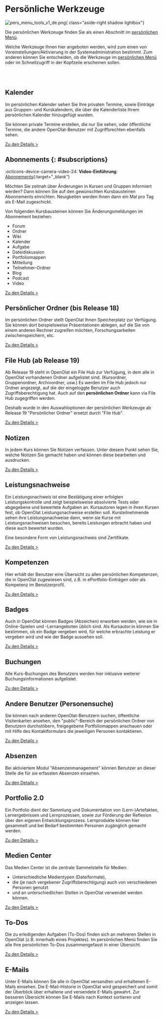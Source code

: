 # Persönliche Werkzeuge

![pers_menu_tools_v1_de.png](assets/pers_menu_tools_v1_de.png){ class="aside-right shadow lightbox"}

Die persönlichen Werkzeuge finden Sie als einen Abschnitt im [persönlichen Menü](index.de.md).

Welche Werkzeuge Ihnen hier angeboten werden, wird zum einen von Voreinstellungen/Aktivierung in der Systemadministration bestimmt. Zum anderen können Sie entscheiden, ob die Werkzeuge im [persönlichen Menü](../index.de.md) oder im Schnellzugriff in der Kopfzeile erscheinen sollen.

<br>
<br>


##  Kalender

Im persönlichen Kalender sehen Sie Ihre privaten Termine, sowie Einträge aus Gruppen- und Kurskalendern, die über die Kalenderliste Ihrem persönlichen Kalender hinzugefügt wurden.

Sie können private Termine erstellen, die nur Sie sehen, oder öffentliche Termine, die andere OpenOlat-Benutzer mit Zugriffsrechten ebenfalls sehen.

[Zu den Details >](Calendar.de.md) 


##  Abonnements {: #subscriptions}

:octicons-device-camera-video-24: **Video-Einführung**: [Abonnements](<https://www.youtube.com/embed/h9gOqt7TR7Q>){:target="_blank”}

Möchten Sie zeitnah über Änderungen in Kursen und Gruppen informiert werden? Dann können Sie auf den gewünschten Kursbausteinen Abonnements einrichten. Neuigkeiten werden Ihnen dann ein Mal pro Tag als E-Mail zugeschickt.

Von folgenden Kursbausteinen können Sie Änderungsmeldungen im Abonnement beziehen: 

  * Forum 
  * Ordner 
  * Wiki 
  * Kalender
  * Aufgabe
  * Dateidiskussion
  * Portfoliomappen
  * Mitteilung
  * Teilnehmer-Ordner
  * Blog
  * Podcast
  * Video 

[Zu den Details >](Subscriptions.de.md)


##  Persönlicher Ordner (bis Release 18)

Im persönlichen Ordner stellt OpenOlat Ihnen Speicherplatz zur Verfügung. Sie können dort beispielsweise Präsentationen ablegen, auf die Sie von einem anderen Rechner zugreifen möchten, Forschungsarbeiten zwischenspeichern, etc.

[Zu den Details >](Personal_folders.de.md)


##  File Hub (ab Release 19)

Ab Release 19 steht in OpenOlat ein File Hub zur Verfügung, in dem alle in OpenOlat vorhandenen Ordner aufgelistet sind. (Kursordner, Gruppenordner, Archivordner, usw.) Es werden im File Hub jedoch nur Ordner angezeigt, auf die der eingeloggte Benutzer auch Zugriffsberechtigung hat. Auch auf den **persönlichen Ordner** kann via File Hub zugegriffen werden.

Deshalb wurde in den Auswahloptionen der persönlichen Werkzeuge ab Release 19 "Persönlicher Ordner" ersetzt durch "File Hub".

[Zu den Details >](File_Hub.de.md)


## Notizen

In jedem Kurs können Sie Notizen verfassen. Unter diesem Punkt sehen Sie, welche Notizen Sie gemacht haben und können diese bearbeiten und ausdrucken.

[Zu den Details >](Notes.de.md)


##  Leistungsnachweise

Ein Leistungsnachweis ist eine Bestätigung einer erfolgten Leistungskontrolle und zeigt beispielsweise absolvierte Tests oder abgegebene und bewertete Aufgaben an. Kursautoren legen in ihren Kursen fest, ob OpenOlat Leistungsnachweise erstellen soll. Kursteilnehmende sehen ihre Leistungsnachweise dann, wenn sie Kurse mit Leistungsnachweisen besuchen, bereits Leistungen erbracht haben und diese auch bewertet wurden. 

Eine besondere Form von Leistungsnachweis sind Zertifikate.

[Zu den Details >](Evidence_of_Achievements.de.md)


## Kompetenzen

Hier erhält der Benutzer eine Übersicht zu allen persönlichen Kompetenzen, die in OpenOlat zugewiesen sind, z.B. in ePortfolio-Einträgen oder als Kompetenz im Benutzerprofil.

[Zu den Details >](Competences.de.md)


## Badges

Auch in OpenOlat können Badges (Abzeichen) erworben werden, wie sie in Online-Spielen und -Lernangeboten üblich sind. Als Kursautor:in können Sie bestimmen, ob ein Badge vergeben wird, für welche erbrachte Leistung er vergeben wird und wie der Badge aussehen soll.

[Zu den Details >](Badges.de.md)


## Buchungen

Alle Kurs-Buchungen des Benutzers werden hier inklusive weiterer Buchungsinformationen aufgelistet.

[Zu den Details >](Bookings.de.md)


##  Andere Benutzer (Personensuche)

Sie können nach anderen OpenOlat-Benutzern suchen, öffentliche Visitenkarten ansehen, den "public"-Bereich der persönlichen Ordner von Benutzern durchstöbern, freigegebene Portfoliomappen anschauen oder mit Hilfe des Kontaktformulars die jeweiligen Personen kontaktieren.

[Zu den Details >](Other_users.de.md)


## Absenzen

Bei aktiviertem Modul "Absenzenmanagement" können Benutzer an dieser Stelle die für sie erfassten Absenzen einsehen.

[Zu den Details >](Absences.de.md)


##  Portfolio 2.0

Ein Portfolio dient der Sammlung und Dokumentation von (Lern-)Artefakten, Lernergebnissen und Lernprozessen, sowie zur Förderung der Reflexion über den eigenen Entwicklungsprozess. Lernprodukte können hier gesammelt und bei Bedarf bestimmten Personen zugänglich gemacht werden.

[Zu den Details >](Portfolio.de.md)


##  Medien Center

Das Medien Center ist die zentrale Sammelstelle für Medien:

* Unterschiedliche Medientypen (Dateiformate), 
* die (je nach vergebener Zugriffsberechtigung) auch von verschiedenen Personen genutzt
* und an unterschiedlichen Stellen in OpenOlat verwendet werden können.

[Zu den Details >](Media_Center.de.md)


##  To-Dos

Die zu erledigenden Aufgaben (To-Dos) finden sich an mehreren Stellen in OpenOlat (z.B. innerhalb eines Projektes). Im persönlichen Menü finden Sie alle Ihre persönlichen To-Dos zusammengefasst in einer Übersicht.

[Zu den Details >](To-Dos.de.md)


##  E-Mails

Unter E-Mails können Sie alle in OpenOlat versandten und erhaltenen E-Mails einsehen. Die E-Mail-Historie in OpenOlat wird gespeichert und somit der Überblick über erhaltene und versendete E-Mails gewahrt. Zur besseren Übersicht können Sie E-Mails nach Kontext sortieren und anzeigen lassen.

[Zu den Details >](E-Mail.de.md)



